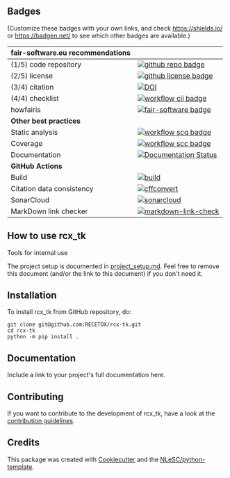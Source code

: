 ## Badges

(Customize these badges with your own links, and check https://shields.io/ or https://badgen.net/ to see which other badges are available.)

| fair-software.eu recommendations | |
| :-- | :--  |
| (1/5) code repository              | [![github repo badge](https://img.shields.io/badge/github-repo-000.svg?logo=github&labelColor=gray&color=blue)](https://github.com/RECETOX/rcx-tk) |
| (2/5) license                      | [![github license badge](https://img.shields.io/github/license/RECETOX/rcx-tk)](https://github.com/RECETOX/rcx-tk) |
| (3/4) citation                     | [![DOI](https://zenodo.org/badge/DOI/<replace-with-created-DOI>.svg)](https://doi.org/<replace-with-created-DOI>) |
| (4/4) checklist                    | [![workflow cii badge](https://bestpractices.coreinfrastructure.org/projects/<replace-with-created-project-identifier>/badge)](https://bestpractices.coreinfrastructure.org/projects/<replace-with-created-project-identifier>) |
| howfairis                          | [![fair-software badge](https://img.shields.io/badge/fair--software.eu-%E2%97%8F%20%20%E2%97%8F%20%20%E2%97%8F%20%20%E2%97%8F%20%20%E2%97%8B-yellow)](https://fair-software.eu) |
| **Other best practices**           | &nbsp; |
| Static analysis                    | [![workflow scq badge](https://sonarcloud.io/api/project_badges/measure?project=RECETOX_rcx-tk&metric=alert_status)](https://sonarcloud.io/dashboard?id=RECETOX_rcx-tk) |
| Coverage                           | [![workflow scc badge](https://sonarcloud.io/api/project_badges/measure?project=RECETOX_rcx-tk&metric=coverage)](https://sonarcloud.io/dashboard?id=RECETOX_rcx-tk) |
| Documentation                      | [![Documentation Status](https://readthedocs.org/projects/rcx-tk/badge/?version=latest)](https://rcx-tk.readthedocs.io/en/latest/?badge=latest) |
| **GitHub Actions**                 | &nbsp; |
| Build                              | [![build](https://github.com/RECETOX/rcx-tk/actions/workflows/build.yml/badge.svg)](https://github.com/RECETOX/rcx-tk/actions/workflows/build.yml) |
| Citation data consistency          | [![cffconvert](https://github.com/RECETOX/rcx-tk/actions/workflows/cffconvert.yml/badge.svg)](https://github.com/RECETOX/rcx-tk/actions/workflows/cffconvert.yml) |
| SonarCloud                         | [![sonarcloud](https://github.com/RECETOX/rcx-tk/actions/workflows/sonarcloud.yml/badge.svg)](https://github.com/RECETOX/rcx-tk/actions/workflows/sonarcloud.yml) |
| MarkDown link checker              | [![markdown-link-check](https://github.com/RECETOX/rcx-tk/actions/workflows/markdown-link-check.yml/badge.svg)](https://github.com/RECETOX/rcx-tk/actions/workflows/markdown-link-check.yml) |

## How to use rcx_tk

Tools for internal use

The project setup is documented in [project_setup.md](project_setup.md). Feel free to remove this document (and/or the link to this document) if you don't need it.

## Installation

To install rcx_tk from GitHub repository, do:

```console
git clone git@github.com:RECETOX/rcx-tk.git
cd rcx-tk
python -m pip install .
```

## Documentation

Include a link to your project's full documentation here.

## Contributing

If you want to contribute to the development of rcx_tk,
have a look at the [contribution guidelines](CONTRIBUTING.md).

## Credits

This package was created with [Cookiecutter](https://github.com/audreyr/cookiecutter) and the [NLeSC/python-template](https://github.com/NLeSC/python-template).
